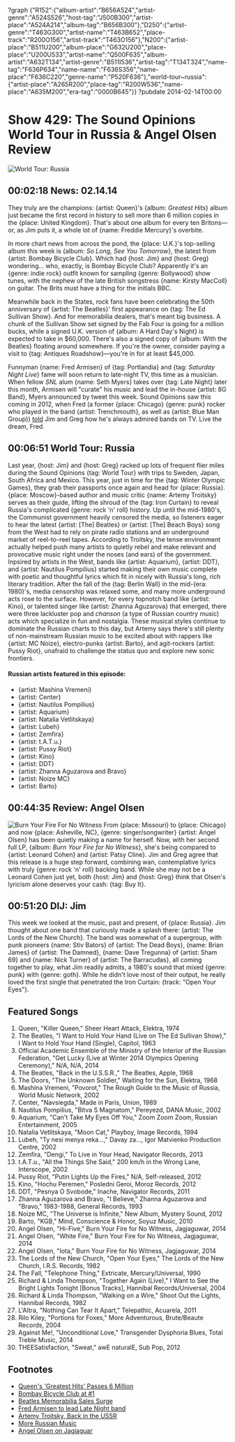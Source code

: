 ?graph {"R152":{"album-artist":"B656A524","artist-genre":"A524S526","host-tag":"J500B300","artist-place":"A524A214","album-tag":"B656B300"},"D250":{"artist-genre":"T463G300","artist-name":"T463B652","place-track":"R200O156","artist-track":"T463O156"},"N200":{"artist-place":"B511U200","album-place":"G632U200","place-place":"U200U533","artist-name":"Q500F635","album-artist":"A632T134","artist-genre":"B511I536","artist-tag":"T134T324","name-tag":"F636P634","name-name":"F636S356","name-place":"F636C220","genre-name":"P520F636"},"world-tour~russia":{"artist-place":"A265R200","place-tag":"R200W536","name-place":"A635M200","era-tag":"0000B645"}}
?pubdate 2014-02-14T00:00

# Show 429: The Sound Opinions World Tour in Russia & Angel Olsen Review

![World Tour: Russia](http://static.soundopinions.org/images/2014/russia_web.jpg)

## 00:02:18 News: 02.14.14
They truly are the champions: {artist: Queen}'s {album: *Greatest Hits*} album just became the first record in history to sell more than 6 million copies in the {place: United Kingdom}. That's about one album for every ten Britons—or, as Jim puts it, a whole lot of {name: Freddie Mercury}'s overbite. 

In more chart news from across the pond, the {place: U.K.}'s top-selling album this week is {album: *So Long, See You Tomorrow*}, the latest from {artist: Bombay Bicycle Club}. Which had {host: Jim} and {host: Greg} wondering… who, exactly, is Bombay Bicycle Club? Apparently it's an {genre: indie rock} outfit known for sampling {genre: Bollywood} show tunes, with the nephew of the late British songstress {name: Kirsty MacColl} on guitar. The Brits must have a thing for the initials BBC.

Meanwhile back in the States, rock fans have been celebrating the 50th anniversary of {artist: The Beatles}' first appearance on {tag: The Ed Sullivan Show}. And for memorabilia dealers, that's meant big business. A chunk of the Sullivan Show set signed by the Fab Four is going for a million bucks, while a signed U.K. version of {album: A Hard Day's Night} is expected to take in $60,000. There's also a signed copy of {album: With the Beatles} floating around somewhere. If you're the owner, consider paying a visit to {tag: Antiques Roadshow}—you're in for at least $45,000.

Funnyman {name: Fred Armisen} of {tag: Portlandia} and {tag: *Saturday Night Live*} fame will soon return to late-night TV, this time as a musician. When fellow *SNL* alum {name: Seth Myers} takes over {tag: Late Night} later this month, Armisen will "curate" his music and lead the in-house {artist: 8G Band}, Myers announced by tweet this week. Sound Opinions saw this coming in 2012, when Fred (a former {place: Chicago} {genre: punk} rocker who played in the band {artist: Trenchmouth}, as well as {artist: Blue Man Group}) [told](/show/327/)  Jim and Greg how he's always admired bands on TV. Live the dream, Fred.

## 00:06:51 World Tour: Russia
Last year, {host: Jim} and {host: Greg} racked up lots of frequent flier miles during the Sound Opinions {tag: World Tour} with trips to Sweden, Japan, South Africa and Mexico. This year, just in time for the {tag: Winter Olympic Games}, they grab their passports once again and head for {place: Russia}. {place: Moscow}-based author and music critic {name: Artemy Troitsky} serves as their guide, lifting the shroud of the {tag: Iron Curtain} to reveal Russia's complicated {genre: rock 'n' roll} history. Up until the mid-1980's, the Communist government heavily censored the media, so listeners eager to hear the latest {artist: [The] Beatles} or {artist: [The] Beach Boys} song from the West had to rely on pirate radio stations and an underground market of reel-to-reel tapes. According to Troitsky, the tense environment actually helped push many artists to quietly rebel and make relevant and provocative music right under the noses (and ears) of the government. Inpsired by artists in the West, bands like {artist: Aquarium}, {artist: DDT}, and {artist: Nautilus Pompilius} started making their own music complete with poetic and thoughtful lyrics which fit in nicely with Russia's long, rich literary tradition. After the fall of the {tag: Berlin Wall} in the mid-{era: 1980}'s, media censorship was relaxed some, and many more underground acts rose to the surface. However, for every topnotch band like {artist: Kino}, or talented singer like {artist: Zhanna Aguzarova} that emerged, there were three lackluster pop and *chanson* (a type of Russian country music) acts which specialize in fun and nostalgia. These musical styles continue to dominate the Russian charts to this day, but Artemy says there's still plenty of non-mainstream Russian music to be excited about with rappers like {artist: MC Noize}, electro-punks {artist: Barto}, and agit-rockers {artist: Pussy Riot}, unafraid to challenge the status quo and explore new sonic frontiers. 

#### Russian artists featured in this episode:
- {artist: Mashina Vremeni}
- {artist: Center}
- {artist: Nautilus Pompilius}
- {artist: Aquarium}
- {artist: Natalia Vetlitskaya}
- {artist: Lubeh}
- {artist: Zemfira}
- {artist: t.A.T.u.}
- {artist: Pussy Riot}
- {artist: Kino}
- {artist: DDT}
- {artist: Zhanna Aguzarova and Bravo}
- {artist: Noize MC}
- {artist: Barto}

## 00:44:35 Review: Angel Olsen
![Burn Your Fire For No Witness](http://cdn.pitchfork.com/albums/20152/homepage_large.737a1388.jpg "426576022/738001888")
From {place: Missouri} to {place: Chicago} and now {place: Asheville, NC}, {genre: singer/songwriter} {artist: Angel Olsen} has been quietly making a name for herself. Now, with her second full LP, {album: *Burn Your Fire for No Witness*}, she's being compared to {artist: Leonard Cohen} and {artist: Patsy Cline}. Jim and Greg agree that this release is a huge step forward, combining wan, contemplative lyrics with truly {genre: rock 'n' roll} backing band. While she may not be a Leonard Cohen just yet, both {host: Jim} and {host: Greg} think that Olsen's lyricism alone deserves your cash: {tag: Buy It}. 

## 00:51:20 DIJ: Jim
This week we looked at the music, past and present, of {place: Russia}. Jim thought about one band that curiously made a splash there: {artist: The Lords of the New Church}. The band was somewhat of a supergroup, with punk pioneers {name: Stiv Bators} of {artist: The Dead Boys}, {name: Brian James} of {artist: The Damned}, {name: Dave Tregunna} of {artist: Sham 69} and {name: Nick Turner} of {artist: The Barracudas}, all coming together to play, what Jim readily admits, a 1980's sound that mixed {genre: punk} with {genre: goth}. While he didn't love most of their output, he really loved the first single that penetrated the Iron Curtain: {track: "Open Your Eyes"}. 

## Featured Songs
1. Queen, "Killer Queen," Sheer Heart Attack, Elektra, 1974
1. The Beatles, "I Want to Hold Your Hand (Live on The Ed Sullivan Show)," I Want to Hold Your Hand (Single), Capitol, 1963
1. Official Academic Ensemble of the Ministry of the Interior of the Russian Federation, "Get Lucky (Live at Winter 2014 Olympics Opening Ceremony)," N/A, N/A, 2014
1. The Beatles, "Back in the U.S.S.R.," The Beatles, Apple, 1968
1. The Doors, "The Unknown Soldier," Waiting for the Sun, Elektra, 1968
1. Mashina Vremeni, "Povorot," The Rough Guide to the Music of Russia, World Music Network, 2002
1. Center, "Navsiegda," Made in Paris, Union, 1989
1. Nautilus Pompilius, "Bitva S Magnatom," Pereyezd, DANA Music, 2002
1. Aquarium, "Can't Take My Eyes Off You," Zoom Zoom Zoom, Russian Entertainment, 2005
1. Natalia Vetlitskaya, "Moon Cat," Playboy, Image Records, 1994
1. Lubeh, "Ty nesi menya reka...," Davay za..., Igor Matvienko Production Centre, 2002
1. Zemfira, "Dengi," To Live in Your Head, Navigator Records, 2013
1. t.A.T.u., "All the Things She Said," 200 km/h in the Wrong Lane, Interscope, 2002
1. Pussy Riot, "Putin Lights Up the Fires," N/A, Self-released, 2012
1. Kino, "Hochu Peremen," Posledni Geroi, Moroz Records, 2012
1. DDT, "Pesnya O Svobode," Inache, Navigator Records, 2011
1. Zhanna Aguzarova and Bravo, "I Believe," Zhanna Aguzarova and "Bravo," 1983-1988, General Records, 1993
1. Noize MC, "The Universe is Infinite," New Album, Mystery Sound, 2012
1. Barto, "KGB," Mind, Conscience & Honor, Soyuz Music, 2010
1. Angel Olsen, "Hi-Five," Burn Your Fire for No Witness, Jagjaguwar, 2014
1. Angel Olsen, "White Fire," Burn Your Fire for No Witness, Jagjaguwar, 2014
1. Angel Olsen, "Iota," Burn Your Fire for No Witness, Jagjaguwar, 2014
1. The Lords of the New Church, "Open Your Eyes," The Lords of the New Church, I.R.S. Records, 1982
1. The Fall, "Telephone Thing," Extricate, Mercury/Universal, 1990
1. Richard & Linda Thompson, "Together Again (Live)," I Want to See the Bright Lights Tonight [Bonus Tracks], Hannibal Records/Universal, 2004
1. Richard & Linda Thompson, "Walking on a Wire," Shoot Out the Lights, Hannibal Records, 1982
1. L'Altra, "Nothing Can Tear It Apart," Telepathic, Acuarela, 2011
1. Rilo Kiley, "Portions for Foxes," More Adventurous, Brute/Beaute Records, 2004
1. Against Me!, "Unconditional Love," Transgender Dysphoria Blues, Total Treble Music, 2014
1. THEESatisfaction, "Sweat," awE naturalE, Sub Pop, 2012

## Footnotes
- [Queen's 'Greatest Hits' Passes 6 Million](http://www.billboard.com/articles/news/5901176/queen-greatest-hits-becomes-first-album-to-sell-6-million-in-uk)
- [Bombay Bicycle Club at #1](http://www.bbc.co.uk/news/entertainment-arts-26115278)
- [Beatles Memorabilia Sales Surge](http://music.yahoo.com/blogs/music-news/beatles-memorabilia-sale-surges-50th-anniversary-first-u-011649293.html)
- [Fred Armisen to lead Late Night band](http://entertainment.time.com/2014/02/11/fred-armisen-seth-meyers-bandleader-late-night/)
- [Artemy Troitsky, Back in the USSR](http://www.amazon.com/Back-USSR-True-Story-Russia/dp/0571129978)
- [More Russian Music](http://rbth.ru/sounds_of_russia)
- [Angel Olsen on Jagjaguar](http://www.jagjaguwar.com/artist.php?name=olsenangel)
